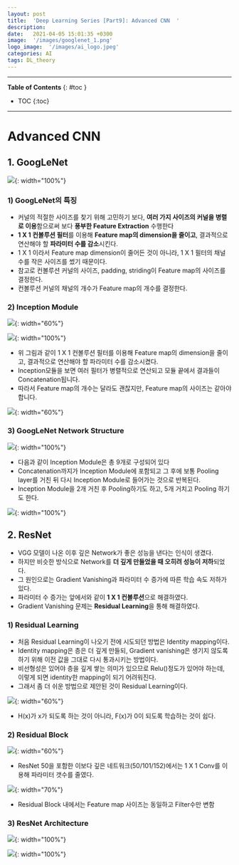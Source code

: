 ```yaml
---
layout: post
title:  'Deep Learning Series [Part9]: Advanced CNN  '
description: 
date:   2021-04-05 15:01:35 +0300
image:  '/images/googlenet_1.png'
logo_image:  '/images/ai_logo.jpeg'
categories: AI
tags: DL_theory
---
```

---


**Table of Contents**
{: #toc }
*  TOC
{:toc}

---

# Advanced CNN  

## 1. GoogLeNet

![](/images/googlenet_1.png){: width="100%"}   



### 1) GoogLeNet의 특징  

- 커널의 적절한 사이즈를 찾기 위해 고민하기 보다, **여러 가지 사이즈의 커널을 병렬로 이용**함으로써 보다 **풍부한 Feature Extraction** 수행한다
- **1 X 1 컨볼루션 필터**를 이용해 **Feature map의 dimension을 줄이고**, 결과적으로 연산해야 할 **파라미터 수를 감소**시킨다.
- 1 X 1 이라서 Feature map dimension이 줄어든 것이 아니라, 1 X 1 필터의 채널 수를 작은 사이즈를 썼기 때문이다.
- 참고로 컨볼루션 커널의 사이즈, padding, striding이 Feature map의 사이즈를 결정한다.
- 컨볼루션 커널의 채널의 개수가 Feature map의 개수를 결정한다.  

### 2) Inception Module

![](/images/googlenet_2.png){: width="60%"}   

![](/images/googlenet_3.png){: width="100%"}   

- 위 그림과 같이 1 X 1 컨볼루션 필터를 이용해 Feature map의 dimension을 줄이고, 결과적으로 연산해야 할 파라미터 수를 감소시켰다.  
- Inception모듈을 보면 여러 필터가 병렬적으로 연산되고 모듈 끝에서 결과들이 Concatenation됩니다.  
- 따라서 Feature map의 개수는 달라도 괜찮지만, Feature map의 사이즈는 같아야 합니다.  

![](/images/googlenet_4.png){: width="60%"}   

### 3) GoogLeNet Network Structure

![](/images/googlenet_1.png){: width="100%"}   

- 다음과 같이 Inception Module은 총 9개로 구성되어 있다
- Concatenation까지가 Inception Module에 포함되고 그 후에 보통 Pooling layer를 거친 뒤 다시 Inception Module로 들어가는 것으로 반복된다.  
- Inception Module을 2개 거친 후 Pooling하기도 하고, 5개 거치고 Pooling 하기도 한다.

![](/images/googlenet_6.png){: width="100%"}   

## 2. ResNet  

- VGG 모델이 나온 이후 깊은 Network가 좋은 성능을 낸다는 인식이 생겼다.
- 하지만 비슷한 방식으로 Network를 **더 깊게 만들었을 때 오히려 성능이 저하**되었다.
- 그 원인으로는 Gradient Vanishing과 파라미터 수 증가에 따른 학습 속도 저하가 있다.
- 파라미터 수 증가는 앞에서와 같이 **1 X 1 컨볼루션**으로 해결하였다.
- Gradient Vanishing 문제는 **Residual Learning**을 통해 해결하였다.  

### 1) Residual Learning

- 처음 Residual Learning이 나오기 전에 시도되던 방법은 Identity mapping이다.
- Identity mapping은 층은 더 깊게 만들되, Gradient vanishing은 생기지 않도록 하기 위해 이전 값을 그대로 다시 통과시키는 방법이다.
- 비선형성은 있어야 층을 깊게 쌓는 의미가 있으므로 Relu()정도가 있어야 하는데, 이렇게 되면 identity한 mapping이 되기 어려워진다.
- 그래서 좀 더 쉬운 방법으로 제안된 것이 Residual Learning이다. 

![](/images/googlenet_7.png){: width="60%"}  

- H(x)가 x가 되도록 하는 것이 아니라, F(x)가 0이 되도록 학습하는 것이 쉽다.  

### 2) Residual Block

![](/images/resnet_1.png){: width="60%"}  

- ResNet 50을 포함한 이보다 깊은 네트워크(50/101/152)에서는 1 X 1 Conv를 이용해 파라미터 갯수를 줄였다.

![](/images/resnet_2.png){: width="70%"}  

- Residual Block 내에서는 Feature map 사이즈는 동일하고 Filter수만 변함  

### 3) ResNet Architecture

![](/images/resnet_4.png){: width="100%"}  

![](/images/resnet_3.png){: width="100%"}  



